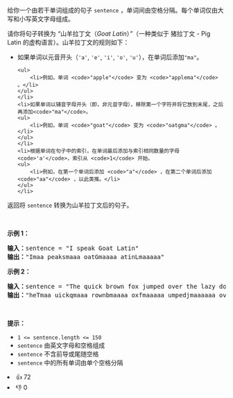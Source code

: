 <p>给你一个由若干单词组成的句子&nbsp;<code>sentence</code> ，单词间由空格分隔。每个单词仅由大写和小写英文字母组成。</p>

<p>请你将句子转换为 <em>“</em>山羊拉丁文（<em>Goat Latin</em>）<em>”</em>（一种类似于 猪拉丁文&nbsp;- Pig Latin 的虚构语言）。山羊拉丁文的规则如下：</p>

<ul>
	<li>如果单词以元音开头（<code>'a'</code>, <code>'e'</code>, <code>'i'</code>, <code>'o'</code>, <code>'u'</code>），在单词后添加<code>"ma"</code>。

	<ul>
		<li>例如，单词 <code>"apple"</code> 变为 <code>"applema"</code> 。</li>
	</ul>
	</li>
	<li>如果单词以辅音字母开头（即，非元音字母），移除第一个字符并将它放到末尾，之后再添加<code>"ma"</code>。
	<ul>
		<li>例如，单词 <code>"goat"</code> 变为 <code>"oatgma"</code> 。</li>
	</ul>
	</li>
	<li>根据单词在句子中的索引，在单词最后添加与索引相同数量的字母<code>'a'</code>，索引从 <code>1</code> 开始。
	<ul>
		<li>例如，在第一个单词后添加 <code>"a"</code> ，在第二个单词后添加 <code>"aa"</code> ，以此类推。</li>
	</ul>
	</li>
</ul>

<p>返回将 <code>sentence</code> 转换为山羊拉丁文后的句子。</p>

<p>&nbsp;</p>

<p><strong>示例 1：</strong></p>

<pre>
<strong>输入：</strong>sentence = "I speak Goat Latin"
<strong>输出：</strong>"Imaa peaksmaaa oatGmaaaa atinLmaaaaa"
</pre>

<p><strong>示例 2：</strong></p>

<pre>
<strong>输入：</strong>sentence = "The quick brown fox jumped over the lazy dog"
<strong>输出：</strong>"heTmaa uickqmaaa rownbmaaaa oxfmaaaaa umpedjmaaaaaa overmaaaaaaa hetmaaaaaaaa azylmaaaaaaaaa ogdmaaaaaaaaaa"
</pre>

<p>&nbsp;</p>

<p><strong>提示：</strong></p>

<ul>
	<li><code>1 &lt;= sentence.length &lt;= 150</code></li>
	<li><code>sentence</code> 由英文字母和空格组成</li>
	<li><code>sentence</code> 不含前导或尾随空格</li>
	<li><code>sentence</code> 中的所有单词由单个空格分隔</li>
</ul>
<div><li>👍 72</li><li>👎 0</li></div>